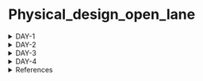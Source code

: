 # Physical_design_open_lane


<details>
<summary>DAY-1</summary>

### Introduction to package, chip, pads, core, die and IPs
This section explains about various terminology used in ASIC chip design. 

Let us consider Arduino board which is basic embedded toolkit used for embedded programming. This arduino board has a processor chip which contains multiple interfaces for various applications. 
Package refers to housing where integrated circuit is placed.
Chip is placed usually at centre of package where leads of package are connected  through thin wires.
Pads are placed to send or received signals from or to leads of package and core.
Core refers to actual circuit designed with particular components and technology process which handles the logic.
Die is base of chip on which entire integrated circuit is built and cut out off wafer.
IPs are kind of blackbox where functionality of circuit is known and not design. We usually use IPs where we reuse of existing code in the form of IPs.

### Introduction to open source ASIC design flow
At every level, from the transistor level to the architectural level, computer programmes are used to build both analog and digital electronics. These tools support chip designers from RTL to GDS.
We have tools like Openlane, Openroad as EDA tool. Process design kit is collection of files that is used to model a fabrication process for EDA tools for designing a IC. It contains design rules like DRC & LVS, device models, standard cell libraries and I/O libraries. Google joined hands with skywater to produce open source PDK in 130nm technology node.

We have following ASIC flow:

![Asic_flow](./Images/Asic_flow.png)

1. Synthesis: Converts RTL code to gate level netlist from standard cell libraries.

2. Floor & power planning: Decides partition between different system blocks and places I/O pads. We place power rails to provide power to various components of system.

3. PLacement: We place standard cells from netlist on decided floor plan.

4. Clock tree synthesis: We create a clock distribution network to deliver clock signals sequential part of system.

5. Routing: Interconnection of blocks using metal layers.

6. Final verification: We perform DRC-design rule check, Layout vs schematic check, Static timing analysis.

### Introduction to Open-lane

OpenLane is an automated RTL to GDSII flow based on several components including OpenROAD, Yosys, Magic, Netgen, CVC, SPEF-Extractor, KLayout and a number of custom scripts for design exploration and optimization. The flow performs all ASIC implementation steps from RTL all the way down to GDSII. 

![Openlane_flow](./Images/Openlane_flow.png)

### Various Open source tools in ASIC flow

RTL simulation: Iverilog & gtkwave

RTL synthesis & mapping: yosys

Floor planning : ioplacer

PLacement: OpenPD

STA: OpenSTA

clock tree synthesis: Triton CTS

Routing: TritonRoute

SPEF extraction: SPEF-extractor

DRC, GDS-II: Magic

LVS: Netgen

Circuit simulation: ngspice

### Openlane tool

We follow below steps to invoke the tool.
Go to openlane folder created in home folder.
```
make mount 
```

```
OpenLane Container (2264b12):/openlane$ ./flow.tcl -interactive
% package require openlane 0.9
```

![openlane_invoke](./Images/openlane_invoke.png)


Then prepare the design for RTl-GDS flow and run a synthesis command for picorv32a design as a sample. The picorv32a is present in design folder of openlane along with few other sample designs.
```
prep -design picorv32a
run_synthesis
```

Then we review result of synthesis flow. A folder by the name runs is created in picorv32a folder which contains folders related to ASIC flow like placement, synthesis, routing etc. We access report folder os synthesis and analyze the result as follows.

![picorv32a_dff_count](./Images/picorv32a_dff_count.png)


</details>

<details>
<summary>DAY-2</summary>

### Utilization factor and aspect ratio

Core is where actual circuit netlist is placed and die just encapsulates the core. We are interested to understand area, utilization factor and aspect ratio of core.

If we have any logical circuit, we assume it be a square based area, we try to determine the area of core where we can fit in out circuit. 

Area is simpliy the sum of product of width and height of standard cells and flip flops. 


Utilization factor is ratio of area occupied by netlist to total area of core. From this we find that, area of netlist and core is not always same. If this ratio is 1, then it is 100% utilization of core and no wastage of area.

```
Utilization factor = Area occupied by circuit / Area of core
```

Aspect ratio is ratio of height to width of core. If this ratio is 1, then is is means that core is square in shape.
```
Aspect ratio = Height of core / Width of core
```

### Concept of pre-placed cells

Let's consider that we have a circuit which performs a certain function in top level module. But, we will separate them into multiple blocks where interconnect each of them again through wires. The importance of this concept lies in the fact that we may have a functionality being implemented in multiple plcaes, we need not separately implement. We implement this block once and have multiple copies used for better & faster implementation. Some of these blocks found in market are memory, multiplexers, comparators and many more. These are called as pre-placed blocks.

![pre_placed_cells](./Images/pre_placed_cells.png)

### Decoupling capacitor

Decoupling capacitors are used to maintain stable supply to internal digita circuits. Without these, due to presence of wire resistance & inductance, the voltage represented by logic 1  or 0 might not be achieved due to noise margin of circuit. We want the voltage levels to lie within noise margin to able to distinguish between logic 1 & 0.

### Power planning

Power planning in chip design is an important aspect. Let us consider that we have circuit with on power supply. We have used decipuling capacitors for input ports to avoid destrcution of voltage levels. But is not possible to add these capacitors everywhere as it increases the size & feasible solution. Instead we increase the power supply given to chip so that particular logical part of circuit receives power from nearest power rail. Without this power planning, ground bounce where many points are discharging to single ground and voltage level of ground increases beyond noise marging causes ambiguity in logic level. Same concept applies to voltage drop where power voltage drops if many points in circuit draw power at same time.

### Pin placement
Pin placement refers to deciding input and output ports location on core. It decides delay and amount of wire requried to connect blocks. So it decides size of pins to provide power signal strength. We place these pins between space die and core border. This space does not contain any other cells of circuit.


### Floorplan of picorv32a

We perform floorplanning we use following command.
```
run_floorplan
```

![run_floorplan](./Images/run_floorplan.png)

Then we go to results folder of floorplan and open floorplan file .def in magic tool as shown below.
```
magic -T <techfile> lef read <lef_file> def read <def-file>
```

![picorv32a_floorplan](./Images/picorv32a_floorplan.png)

### Netlist binding and initial place design

After we design the system with netlist consisting of various cells, we consider these cells. These cells are taken from library where size & delay and other details associated with each cell. We take the floorplan performed in previous step for placement & routing. We place standard cells in a way similar to netlist like placing a cell closer to input port and placing another cell closer to output to have lesser delay. This is known as initial placement.


### Optimized placement using estimated wire-length and capacitance

In this stage, we estimate length & capacitance of wires to determine the optimized placement of cells. So if we have not maintained signal integrity, then we use buffers to reduce wire length and capacitance and have optimized placement.

### Placement step in openlane

Placement occurs in two stages: GLobal & detailed placement.
Global Placement: It finds optimal position for all cells which may not be legal and cells may overlap. Optimization is done through reduction of half parameter wire length.

Detailed Placement: It alters the position of cells post global placement so as to legalise them.

We peform placement in openlane as follows:
```
run_placement
```

![run_placement](./Images/run_placement.png)

![picorv32a_placement](./Images/picorv32a_placement.png)

### Cell design

Standard cell design flow involves the following:

-Inputs: PDKs, DRC & LVS rules, SPICE models, libraries, user-defined specifications.

-Design steps: Circuit design, Layout design (Art of layout Euler's path and stick diagram), Extraction of parasitics, Characterization (timing, noise, power).

-Outputs: CDL (circuit description language), LEF, GDSII, extracted SPICE netlist (.cir), timing, noise and power .lib file

### Standard cell characterisation

Standard cell characterization follows below step:

Logic (Boolean function)

Schematic (Connection pins only)

Netlist (Internal circuit made of transistors)

Netlist with parasitics

Physical Layout

Timing (Delays, hold and setup times, ...)

Power

Noise

We use software called GUNA to perform above characterization steps.

### Timing characterization parameters

We have timing threshold definitions as follows:

slew_low_rise_thr	20% value

slew_high_rise_thr	80% value

slew_low_fall_thr	20% value

slew_high_fall_thr	80% value

in_rise_thr	        50% value

in_fall_thr	        50% value

out_rise_thr	        50% value

out_fall_thr	        50% value


Propogation delay: Time difference between input waveform & output waveform crossing 50% of reference value.
Poor choice of threshold value can lead to negative delays.


</details>

<details>
<summary>DAY-3</summary>


### IO placer revision

![equi_pin_placement](./Images/equi_pin_placement.png)

Previously, we used equidistant value for IO pins in layout. Now we want to change to some other format, we edit environment variable and run floorplan flow again as follows:

```
set ::env(FP_IO_MODE) 2
```

![different_io](./Images/different_io.png)

### Spice deck

A SPICE deck includes information about the following:

Model description

Netlist description

Component connectivity

Component values

Capacitance load

Nodes

Simulation type and parameters

Libraries included

Following is Spice netlist for inverter.

![inverter](./Images/inverter.png)

```
.title CMOS inverter
.include 
M1 out in vdd vdd pmos w=0.375u l=0.25u
M2 out in 0 0 nmos w=0.375u l=0.25u
cload out 0 10f
Vdd vdd 0 2.5
Vin in 0 2.5

**control cmds
.op
.dc Vin 0 2.5 0.05
.plot v(out) vs v(in)
.end
```

We change width of pmos to 0.9375 then we get following characteristics with shifted threshold.



We compare as follows:

| Inverter wp=0.375 | Inverter wp=0.9375 |
| --- | --- |
| ![inverter_dc](./Images/inverter_dc.png) | ![inverter2_dc](./Images/inverter2_dc.png) |



### Switching characteristics

In this section, we try to understand switching characteristics ie rise delay & fall delay of inverter.

We use previous netlist and provide a pulse as input to determine rise & fall delay.

| PMOS W/L ratio | NMOS W/L ratio | Rise delay | Fall delay |
| --- | --- | --- | --- |
| Wp/Lp | Wn/Ln | 100.97ps | 49.61ps |
| Wp/Lp | 2Wn/Ln | 109.88ps | 32.03ps |
| Wp/Lp | 3Wn/Ln | 119.15ps | 23.721ps |

### Inverter layout

We git clone vsdstdcelldesign github repository for inverter layout.
```
git clone https://github.com/nickson-jose/vsdstdcelldesign.git
```
![inverter_layout](./Images/inverter_layout.png)

### 16 Fabrication of Mask CMOS
The following steps comprise the 16-mask CMOS process:

choosing a substrate: separating the substrate/body material.

Making a transistor's active region: SiO2 and Si3N4 etching and deposition, followed by photolithography, are used to isolate between active area pockets.

Ion implanation for the creation of the N- and P-wells: boron for the P-well and phosphorus for the N-well.

Photolithography processes are used to produce the NMOS and PMOS gates at the gate terminal.

LDD formation: LDD developed to counteract the hot electron effect.

In order to prevent channelling during implants, screen oxide is applied before aresenic is implanted, followed by annealing.

Local connection formation: HF etching is used to remove screen oxide. Ti is deposited for low-resistance connections.

Planarization of higher level metals using CMP, followed by TiN and Tungsten deposition. Top SiN layer for chip protection.

### Spice extraction & simulation

In this section, we will verify the logic implemented by layout by extracting spice netlist and performing simulation in ngspice.

In Tckon window of magic, we use following commands
```
extract all
ext2spice cthresh 0 rthresh 0
ext2spice
```
We have two files sky130_inv.ext & sky130_inv.spice created.

![ext2spice](./Images/ext2spice.png)


We perform ngspice simulation for extracted netlist.

Netlist:
```
* SPICE3 file created from sky130_inv.ext - technology: sky130A

.option scale=0.01u
.include ./libs/pshort.lib
.include ./libs/nshort.lib

//.subckt sky130_inv A Y VPWR VGND
M1000 Y A VPWR VPWR pshort_model.0 w=37 l=23
+  ad=1443 pd=152 as=1517 ps=156
M1001 Y A VGND VGND nshort_model.0 w=35 l=23
+  ad=1435 pd=152 as=1365 ps=148

VDD VPWR 0 3.3v
VSS VGND 0 0v
Va A VGND PULSE (0 3.3 0 0.1n 0.1n 2n 4n)

C0 VPWR A 0.07fF
C1 VPWR Y 0.11fF
C2 Y A 0.05fF
C3 Y VGND 2fF
C4 VPWR VGND 0.59fF
.end
```

```
ngspice sky130_inv.spice
tran 1n 20n
plot v(y) v(a)
```
![layout_simulation](./Images/layout_simulation.png)

We calculate Rise time, fall time, rise delay, fall delay & propogation delay.

Rise time: 63.44ps
Fall time: 42.68ps
Rise delay: 60.46ps
Fall delay: 25.58ps

### DRC violations

We try to understand DRC violations through examples.
Download sample magic layout files from following website.

```
wget http://opencircuitdesign.com/open_pdks/archive/drc_tests.tgz
tar xfz drc_tests.tgz
```

Now, open sample file as shown
```
magic -d XR met3.mag
```

Below is rules for me3 layer.

![rules](./Images/rules.png)

We use 'drc_why' command errors in layout as shown.

![m3_drc](./Images/m3_drc.png)

We use following commands to see metal cut as shown.

```
cif see VIA2
```

![m3_metal_cut](./Images/m3_metal_cut.png)

### Fixing poly.9 error in sky130A.tech file - lab

Open the poly.mag file in magic tool.

```
magic -d XR poly.mag
```

![poly9_before](./Images/poly9_before.png)

We find that distance between regular polysilicon & poly resistor should be 22um but it is showing 17um and still no errors . We should go to sky130A.tech file and modify as follows to detect this error.

In line 
```
spacing npres *nsd 480 touching_illegal \
	"poly.resistor spacing to N-tap < %d (poly.9)"
```

change to 

```
spacing npres allpolynonres 480 touching_illegal \
	"poly.resistor spacing to N-tap < %d (poly.9)"
```


Also,

```
spacing xhrpoly,uhrpoly,xpc alldiff 480 touching_illegal \

	"xhrpoly/uhrpoly resistor spacing to diffusion < %d (poly.9)"
```
change to

```
spacing xhrpoly,uhrpoly,xpc allpolynonres 480 touching_illegal \

	"xhrpoly/uhrpoly resistor spacing to diffusion < %d (poly.9)"
```

Again we load poly.mag file we find that it is detecting this erroe with DRC errors increased to 35 from 32.

![poly9_after](./Images/poly9_after.png)

</details>


<details>
<summary>DAY-4</summary>

### Converting grid info to track info

The requirement of ports is mentioned in track.info as shown below.

```
li1 X 0.23 0.46
li1 Y 0.17 0.34
met1 X 0.17 0.34
met1 Y 0.17 0.34
met2 X 0.23 0.46
met2 Y 0.23 0.46
met3 X 0.34 0.68
met3 Y 0.34 0.68
met4 X 0.46 0.92
met4 Y 0.46 0.92
met5 X 1.70 3.40
met5 Y 1.70 3.40
```
Before convergence, we grid as follows as:

![before_grid](./Images/before_grid.png)

To ensure that ports lie on the intersection point, the grid spacing in Magic (tkcon) must be changed to the li1 X and li1 Y values. After providing the command, we have following:
```
grid 0.46um 0.34um 0.23um 0.17um
```

![after_grid](./Images/after_grid.png)

### Conversion of magic layout to standard cell LEF file

Extraction of the LEF file for the cell comes next when the layout is completed. To help the placer and router tool, specific characteristics and definitions must be defined for the cell's pins. Ports are the macro's declared PINs, and in LEF files, a cell containing ports is written as a macro cell. Our goal is to extract LEF in a predetermined format from a configuration (in this case, a straightforward CMOS inverter). The first step is to define each port and assign the appropriate class and use characteristics to each port.

Below are steps to define a port :

First, open the.mag file for the design in the Magic Layout window. Next, select Edit >> Text to bring up a dialogue window. Use locali for port y & a, use metal 1 for vdd & gnd as shown in figures below.

![port_a](./Images/port_a.png)

![port_y](./Images/port_y.png)

![port_vdd](./Images/port_vdd.png)

![port_gnd](./Images/port_gnd.png)


Define the purpose of ports as follows in tkcon window:

```
port A class input
port A use signal

port Y class output
port Y use signal

port VPWR class inout
port VPWR use power

port VGND class inout
port VPWR use ground
```

We generate lef file by command:
```
lef write <name>
```
This generates sky130_vsdinv.lef file.

### Steps to include custom cell in ASIC design

We have created a custom standard cell in previous steps of an inverter. Copy lef file, sky130_fd_sc_hd_typical.lib, sky130_fd_sc_hd_slow.lib & sky130_fd_sc_hd_fast.lib to src folder of picorv32a from libs folder vsdstdcelldesign. Then modify the condif.tcl as follows.

```

# Design
set ::env(DESIGN_NAME) "picorv32a"

set ::env(VERILOG_FILES) "$::env(DESIGN_DIR)/src/picorv32a.v"

set ::env(CLOCK_PORT) "clk"
set ::env(CLOCK_NET) $::env(CLOCK_PORT)

set ::env(GLB_RESIZER_TIMING_OPTIMIZATIONS) {1}

set ::env(LIB_SYNTH) "$::env(OPENLANE_ROOT)/designs/picorv32a/src/sky130_fd_sc_hd__typical.lib"
set ::env(LIB_SLOWEST) "$::env(OPENLANE_ROOT)/designs/picorv32a/src/sky130_fd_sc_hd__slow.lib"
set ::env(LIB_FASTEST) "$::env(OPENLANE_ROOT)/designs/picorv32a/src/sky130_fd_sc_hd__fast.lib"
set ::env(LIB_TYPICAL) "$::env(OPENLANE_ROOT)/designs/picorv32a/src/sky130_fd_sc_hd__typical.lib"

set ::env(EXTRA_LEFS) [glob $::env(OPENLANE_ROOT)/designs/$::env(DESIGN_NAME)/src/*.lef]

set filename $::env(DESIGN_DIR)/$::env(PDK)_$::env(STD_CELL_LIBRARY)_config.tcl
if { [file exists $filename] == 1} {
	source $filename
}
```

To integrate standard cell in openlane flow, perform following commands:

```
set lefs [glob $::env(DESIGN_DIR)/src/*.lef]
add_lefs -src $lefs
```

### Delay tables

We observe that the buffer we insert to maintain signal integrity has some constraints. We observe that size of buffer in every level should have same size and have different delays depending on load driven by them. So VLSI engineers came up with concept of delay tables which consists of 2D array of values input slew & load capacitance defined for cell for different sizes. These delay tables became timing models. The algorithm takes these values and computes delay values. If delay is not available directly, it takes nearest data and determines through extrapolation.

![delay_table](./Images/delay_table.png)

### Openlane steps with custom standard cell

We perform synthesis and found that it has positive slack and met timing constraints.

We perform floorplan and find out custom cell included as follows.

![custom_cell_floorplan](./Images/custom_cell_floorplan.png)

We perform placement step as well.

![custom_cell_layout](./Images/custom_cell_layout.png)
</details>



<details>
<summary>References</summary>

https://github.com/kunalg123/

https://openlane.readthedocs.io/en/latest/getting_started/installation/installation_ubuntu.html#installation-of-required-packages

https://github.com/The-OpenROAD-Project/OpenLane

https://vsdiat.com/

https://github.com/Devipriya1921/Physical_Design_Using_OpenLANE_Sky130

https://github.com/nickson-jose/vsdstdcelldesign

</details>
